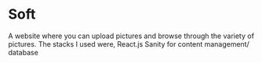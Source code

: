 # Soft
A website where you can upload pictures and browse through the variety of pictures.
The stacks I used were, 
React.js
Sanity for content management/ database
